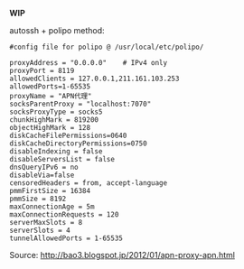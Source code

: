 **WIP**

autossh + polipo method:

	#config file for polipo @ /usr/local/etc/polipo/

	proxyAddress = "0.0.0.0"    # IPv4 only
	proxyPort = 8119
	allowedClients = 127.0.0.1,211.161.103.253
	allowedPorts=1-65535
	proxyName = "APN代理"
	socksParentProxy = "localhost:7070"
	socksProxyType = socks5
	chunkHighMark = 819200
	objectHighMark = 128
	diskCacheFilePermissions=0640
	diskCacheDirectoryPermissions=0750
	disableIndexing = false
	disableServersList = false
	dnsQueryIPv6 = no
	disableVia=false
	censoredHeaders = from, accept-language
	pmmFirstSize = 16384
	pmmSize = 8192
	maxConnectionAge = 5m
	maxConnectionRequests = 120
	serverMaxSlots = 8
	serverSlots = 4
	tunnelAllowedPorts = 1-65535

Source: http://bao3.blogspot.jp/2012/01/apn-proxy-apn.html